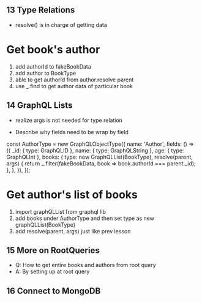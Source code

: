 ## 13 Type Relations
- resolve() is in charge of getting data

# Get book's author

1. add authorId to fakeBookData
2. add author to BookType
3. able to get authorId from author.resolve parent
4. use _.find to get author data of particular book

## 14 GraphQL Lists

- realize args is not needed for type relation

- Describe why fields need to be wrap by field

const AuthorType = new GraphQLObjectType({
  name: 'Author',
  fields: () => ({
    _id: { type: GraphQLID },
    name: { type: GraphQLString },
    age: { type: GraphQLInt },
    books: {
      type: new GraphQLList(BookType),
      resolve(parent, args) {
        return _.filter(fakeBookData, book => book.authorId === parent._id);
      },
    },
  }),
});

# Get author's list of books

1. import graphQLList from graphql lib
2. add books under AuthorType and then set type as new graphQLList(BookType)
3. add resolve(parent, args) just like prev lesson

## 15 More on RootQueries

- Q: How to get entire books and authors from root query
- A: By setting up at root query 

## 16 Connect to MongoDB


